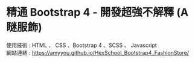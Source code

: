 # 精通 Bootstrap 4 - 開發超強不解釋 (A瞇服飾)

使用技術 : HTML 、 CSS 、Bootstrap 4 、SCSS 、 Javascript      
網站連結 : https://amyyou.github.io/HexSchool_Bootstrap4_FashionStore/
